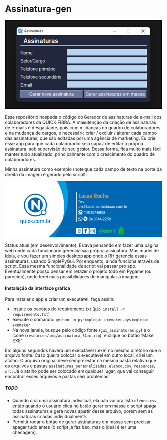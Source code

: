 # Assinatura-gen

![Desktop App](resources/img/assinaturas_gui.png)

Esse repositório hospeda o código do Gerador de assinaturas de e-mail dos colaboradores da QUICK FIBRA. A manutenção da criação de assinaturas de e-mails é desgastante, pois com mudanças no quadro de colaboradores e na mudança de cargos, é necessário criar / excluir / alterar cada campo das assinaturas, que são editadas por uma agência de marketing. Eu criei esse app para que cada colaborador seja capaz de editar a própria assinatura, sob supervisão de seu gestor. Dessa forma, fica muito mais fácil manter tudo atualizado, principalmente com o crescimento do quadro de colaboradores.

Minha assinatura como exemplo (note que cada campo de texto na porte da direita da imagem é gerado pelo script):

![Minha assinatura como exemplo](assinaturas_personalizadas/Lucas_Rocha.png)

Status atual (em desenvolvimento):
Estava pensando em fazer uma página web onde cada funcionário gerencia sua própria assinatura. Mas mudei de ideia, e vou fazer um simples desktop app onde o RH gerencia essas assinaturas, usando SimplePyGui. Por enquanto, ainda funciona através de script. Essa mesma funcionalidade de script vai passar pro app. Eventualmente posso pensar em refazer o projeto todo em Pygame (ou parecido), onde terei mais possibilidades de manipular a imagem.

#### Instalação da interface gráfica
Para instalar o app e criar um executável, faça assim:
- Instale os pacotes do requirements.txt (`pip install -r requirements.txt`)
- execute o comando: `python -m pysimplegui-exemaker.pysimplegui-exemaker`
- Na nova janela, busque pelo código fonte (`gui_assinaturas.py`) e o ícone (`resources/img/assinatura_64px.ico`), e clique no botão 'Make EXE'.

Em alguns segundos haverá um executável (.exe) no mesmo diretório que o arquivo fonte. Caso queira colocar o executável em outro local, criei um atalho. O arquivo original deve sempre estar na mesma pasta relativa que os arquivos e pastas `assinaturas_personalizadas`, `elenco.csv`, `resources`, `src`. Já o atalho pode ser colocado em qualquer lugar, que vai conseguir encontrar esses arquivos e pastas sem problemas.

##### TODO
- Quando cria uma assinatura individual, ela não vai pra lista `elenco.csv`, então quando o usuário clica no botão gerar em massa o script apaga todas assinaturas e gera novas apartir desse arquivo, porém sem as assinaturas criadas individualmente.
- Permitir rodar o botão de gerar assinaturas em massa sem precisar apagar tudo antes (o script já faz isso, mas o ideal é ter uma checagem).
